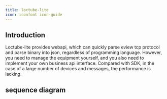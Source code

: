 ```yaml
---
title: loctube-lite
icon: iconfont icon-guide
---
```


## Introduction

Loctube-lite provides webapi, which can quickly parse eview tcp protocol and parse binary into json, regardless of programming language.
However, you need to manage the equipment yourself, and you also need to implement your own business api interface.
Compared with SDK, in the case of a large number of devices and messages, the performance is lacking.

## sequence diagram

<!-- @import "../../sequenceDiagram/loctube-lite.md" -->
<!-- @include: ../../sequenceDiagram/loctube-lite.md -->